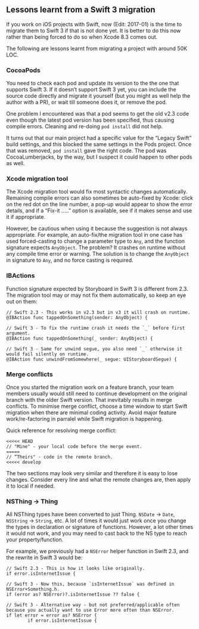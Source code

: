 ## Lessons learnt from a Swift 3 migration

If you work on iOS projects with Swift, now (Edit: 2017-01) is the time to migrate them to Swift 3 if that is not done yet. It is better to do this now rather than being forced to do so when Xcode 8.3 comes out. 

The following are lessons learnt from migrating a project with around 50K LOC.


### CocoaPods

You need to check each pod and update its version to the the one that supports Swift 3. If it doesn’t support Swift 3 yet, you can include the source code directly and migrate it yourself (but you might as well help the author with a PR), or wait till someone does it, or remove the pod. 

One problem I encountered was that a pod seems to get the old v2.3  code even though the latest pod version has been specified, thus causing compile errors. Cleaning and re-doing `pod install` did not help. 

It turns out that our main project had a specific value for the “Legacy Swift” build settings, and this blocked the same settings in the Pods project. Once that was removed, `pod install` gave the right code. The pod was CocoaLumberjacks, by the way, but I suspect it could happen to other pods as well.


### Xcode migration tool

The Xcode migration tool would fix most syntactic changes automatically. Remaining compile errors can also sometimes be auto-fixed by Xcode: click on the red dot on the line number, a pop-up would appear to show the error details, and if a “Fix-it …..” option is available, see if it makes sense and use it if appropriate. 

However, be cautious when using it because the suggestion is not always appropriate. For example, an auto-fix/the migration tool in one case has used forced-casting to change a parameter type to `Any`, and the function signature expects `AnyObject`. The problem? It crashes on runtime without any compile time error or warning. The solution is to change the `AnyObject` in signature to `Any`, and no force casting is required.


### IBActions

Function signature expected by Storyboard in Swift 3 is different from 2.3. The migration tool may or may not fix them automatically, so keep an eye out on them:

``` 
// Swift 2.3 - This works in v2.3 but in v3 it will crash on runtime.
@IBAction func tappedOnSomething(sender: AnyObject) {

// Swift 3 - To fix the runtime crash it needs the `_` before first argument.
@IBAction func tappedOnSomething(_ sender: AnyObject) {

// Swift 3 - Same for unwind segue, you also need `_` otherwise it would fail silently on runtime.
@IBAction func unwindFromSomewhere(_ segue: UIStoryboardSegue) {
``` 


### Merge conflicts

Once you started the migration work on a feature branch, your team members usually would still need to continue development on the original branch with the older Swift version. That inevitably results in merge conflicts. To minimise merge conflict, choose a time window to start Swift migration when there are minimal coding activity. Avoid major feature work/re-factoring in parralel while Swift migration is happening.

Quick reference for resolving merge conflict:

```
<<<<< HEAD
// "Mine" - your local code before the merge event.
===== 
// “Theirs" - code in the remote branch.
<<<<< develop
```

The two sections may look very similar and therefore it is easy to lose changes. Consider every line and what the remote changes are, then apply it to local if needed. 


### NSThing -> Thing

All NSThing types have been converted to just Thing. `NSDate` -> `Date`, `NSString` -> `String`, etc. A lot of times it would just work once you change the types in declaration or signature of functions. However, a lot other times it would not work, and you may need to cast back to the NS type to reach your property/function. 

For example, we previously had a `NSError` helper function in Swift 2.3, and the rewrite in Swift 3 would be:

```
// Swift 2.3 - This is how it looks like originally.
if error.isInternetIssue {

// Swift 3 - Now this, because `isInternetIssue` was defined in NSError+Something.h.
if (error as? NSError)?.isInternetIssue ?? false {

// Swift 3 - Alternative way - but not preferred/applicable often because you actually want to use Error more often than NSError.
if let error = error as? NSError {
        if error.isInternetIssue {
```



